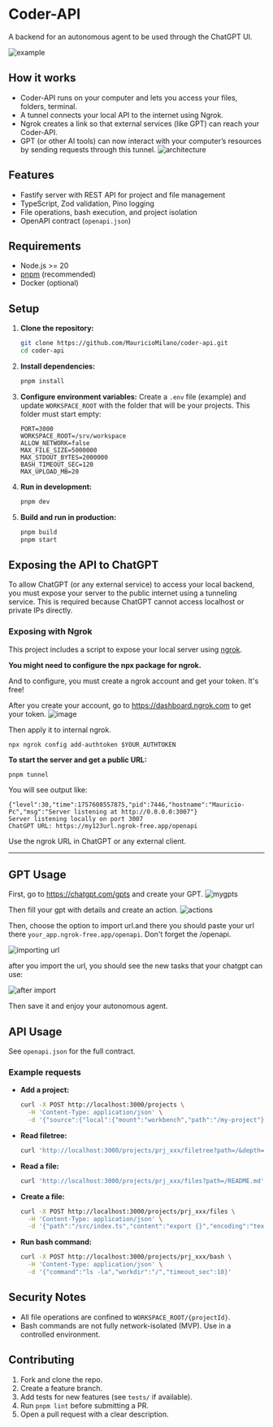 # Coder-API

A backend for an autonomous agent to be used through the ChatGPT UI. 

![example](./docs/gpt_running.png)

## How it works
- Coder-API runs on your computer and lets you access your files, folders, terminal.
- A tunnel connects your local API to the internet using Ngrok.
- Ngrok creates a link so that external services (like GPT) can reach your Coder-API.
- GPT (or other AI tools) can now interact with your computer’s resources by sending requests through this tunnel.
![architecture](./docs/architecture.png)

## Features

- Fastify server with REST API for project and file management
- TypeScript, Zod validation, Pino logging
- File operations, bash execution, and project isolation
- OpenAPI contract (`openapi.json`)

## Requirements

- Node.js >= 20
- [pnpm](https://pnpm.io/) (recommended)
- Docker (optional)

## Setup

1. **Clone the repository:**
   ```sh
   git clone https://github.com/MauricioMilano/coder-api.git
   cd coder-api
   ```

2. **Install dependencies:**
   ```sh
   pnpm install
   ```

3. **Configure environment variables:**
   Create a `.env` file (example) and update `WORKSPACE_ROOT` with the folder that will be your projects. This folder must start empty:
   ```
   PORT=3000
   WORKSPACE_ROOT=/srv/workspace
   ALLOW_NETWORK=false
   MAX_FILE_SIZE=5000000
   MAX_STDOUT_BYTES=2000000
   BASH_TIMEOUT_SEC=120
   MAX_UPLOAD_MB=20
   ```

4. **Run in development:**
   ```sh
   pnpm dev
   ```

5. **Build and run in production:**
   ```sh
   pnpm build
   pnpm start
   ```


## Exposing the API to ChatGPT

To allow ChatGPT (or any external service) to access your local backend, you must expose your server to the public internet using a tunneling service. This is required because ChatGPT cannot access localhost or private IPs directly.


### Exposing with Ngrok

This project includes a script to expose your local server using [ngrok](https://ngrok.com/).

**You might need to configure the npx package for ngrok.**

And to configure, you must create a ngrok account and get your token. It's free! 

After you create your account, go to https://dashboard.ngrok.com to get your token. 
![image](./docs/ngrok.png)

Then apply it to internal ngrok.

```
npx ngrok config add-authtoken $YOUR_AUTHTOKEN
```



**To start the server and get a public URL:**

```sh
pnpm tunnel
```

You will see output like:

```
{"level":30,"time":1757608557875,"pid":7446,"hostname":"Mauricio-Pc","msg":"Server listening at http://0.0.0.0:3007"}
Server listening locally on port 3007
ChatGPT URL: https://my123url.ngrok-free.app/openapi
```

Use the ngrok URL in ChatGPT or any external client.

---

## GPT Usage
First, go to https://chatgpt.com/gpts and create your GPT.
![mygpts](./docs/mygpts.png)

Then fill your gpt with details and create an action. 
![actions](./docs/new_gpt.png)

Then, choose the option to import url.and there you should paste your url there `your_app.ngrok-free.app/openapi`. Don't forget the /openapi. 

![importing url](./docs/import_url.png)

after you import the url, you should see the new tasks that your chatgpt can use: 

![after import](./docs/coder_imported.png)


Then save it and enjoy your autonomous agent.

## API Usage

See `openapi.json` for the full contract.

### Example requests

- **Add a project:**
  ```sh
  curl -X POST http://localhost:3000/projects \
    -H 'Content-Type: application/json' \
    -d '{"source":{"local":{"mount":"workbench","path":"/my-project"}},"name":"my-project"}'
  ```

- **Read filetree:**
  ```sh
  curl 'http://localhost:3000/projects/prj_xxx/filetree?path=/&depth=2'
  ```

- **Read a file:**
  ```sh
  curl 'http://localhost:3000/projects/prj_xxx/files?path=/README.md'
  ```

- **Create a file:**
  ```sh
  curl -X POST http://localhost:3000/projects/prj_xxx/files \
    -H 'Content-Type: application/json' \
    -d '{"path":"/src/index.ts","content":"export {}","encoding":"text","create_parents":true,"overwrite":false}'
  ```

- **Run bash command:**
  ```sh
  curl -X POST http://localhost:3000/projects/prj_xxx/bash \
    -H 'Content-Type: application/json' \
    -d '{"command":"ls -la","workdir":"/","timeout_sec":10}'
  ```

## Security Notes

- All file operations are confined to `WORKSPACE_ROOT/{projectId}`.
- Bash commands are not fully network-isolated (MVP). Use in a controlled environment.

## Contributing

1. Fork and clone the repo.
2. Create a feature branch.
3. Add tests for new features (see `tests/` if available).
4. Run `pnpm lint` before submitting a PR.
5. Open a pull request with a clear description.
